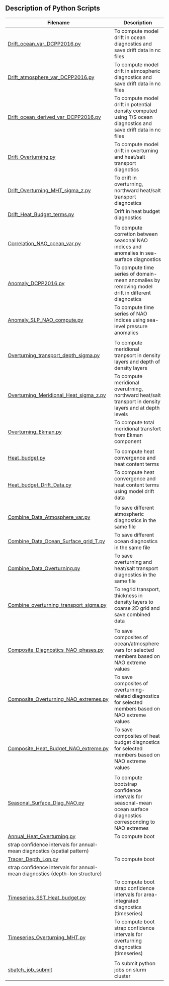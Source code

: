 ## Description of Python Scripts

| Filename | Description |
| --- | --- |
| [Drift_ocean_var_DCPP2016.py](./Drift_Calculation_Model/Drift_ocean_var_DCPP2016.py) | To compute model drift in ocean diagnostics and save drift data in nc files |
| [Drift_atmosphere_var_DCPP2016.py](./Drift_Calculation_Model/Drift_atmosphere_var_DCPP2016.py) | To compute model drift in atmospheric diagnostics and save drift data in nc files |
| [Drift_ocean_derived_var_DCPP2016.py](./Drift_Calculation_Model/Drift_ocean_derived_var_DCPP2016.py) | To compute model drift in potential density computed using T/S ocean diagnostics and save drift data in nc files |
| [Drift_Overturning.py](./Drift_Calculation_Model/Drift_Overturning.py) | To compute model drift in overturning and heat/salt transport diagnotics |
| [Drift_Overturning_MHT_sigma_z.py](./Drift_Calculation_Model/Drift_Overturning_MHT_sigma_z.py) | To drift in overturning, northward heat/salt transport diagnostics |
| [Drift_Heat_Budget_terms.py](./Drift_Calculation_Model/Drift_Heat_Budget_terms.py) | Drift in heat budget diagnostics |
| | |
| [Correlation_NAO_ocean_var.py](./Compute_Diagnostics/Correlation_NAO_ocean_var.py) | To compute corretion between seasonal NAO indices and anomalies in sea-surface diagnostics |
| [Anomaly_DCPP2016.py](./Compute_Diagnostics/Anomaly_DCPP2016.py) | To compute time series of domain-mean anomalies by removing model drift in different diagnostics | 
| [Anomaly_SLP_NAO_compute.py](./Compute_Diagnostics/Anomaly_SLP_NAO_compute.py) | To compute time series of NAO indices using sea-level pressure anomalies |
| | |
| [Overturning_transport_depth_sigma.py](./Compute_Diagnostics/Overturning_transport_depth_sigma.py) | To compute meridional tranpsort in density layers and depth of density layers |
| [Overturning_Meridional_Heat_sigma_z.py](./Compute_Diagnostics/Overturning_Meridional_Heat_sigma_z.py) | To compute meridional overutrning, northward heat/salt transport in density layers and at depth levels |
| [Overturning_Ekman.py](./Compute_Diagnostics/Overturning_Ekman.py) | To compute total meridional transfort from Ekman component |
| | | 
| [Heat_budget.py](./Compute_Diagnostics/Heat_budget.py) | To compute heat convergence and heat content terms |
| [Heat_budget_Drift_Data.py](./Compute_Diagnostics/Heat_budget_Drift_Data.py) | To compute heat convergence and heat content terms using model drift data |
| | |
| [Combine_Data_Atmosphere_var.py](./Combine_Files/Combine_Data_Atmosphere_var.py) | To save different atmospheric diagnostics in the same file |
| [Combine_Data_Ocean_Surface_grid_T.py](./Combine_Files/Combine_Data_Ocean_Surface_grid_T.py) | To save different ocean diagnostics in the same file |
| [Combine_Data_Overturning.py](./Combine_Files/Combine_Data_Overturning.py) | To save overturning and heat/salt transport diagnostics in the same file |
| [Combine_overturning_transport_sigma.py](./Combine_Files/Combine_overturning_transport_sigma.py) | To regrid transport, thickness in density layers to coarse 2D grid and save combined data |
| | |
| [Composite_Diagnostics_NAO_phases.py](./Compute_Diagnostics/Composite_Diagnostics_NAO_phases.py) | To save composites of ocean/atmosphere vars for selected members based on NAO extreme values |
| [Composite_Overturning_NAO_extremes.py](./Compute_Diagnostics/Composite_Overturning_NAO_extremes.py) | To save composites of overturning-related diagnostics for selected members based on NAO extreme values |
| [Composite_Heat_Budget_NAO_extreme.py](./Compute_Diagnostics/Composite_Heat_Budget_NAO_extreme.py) | To save composites of heat budget diagnostics for selected members based on NAO extreme values |
| | |
| [Seasonal_Surface_Diag_NAO.py](./Bootstrapping_significance_testing/Seasonal_Surface_Diag_NAO.py) | To compute bootstrap confidence intervals for seasonal-mean ocean surface diagnostics corresponding to NAO extremes |
| [Annual_Heat_Overturning.py](./Bootstrapping_significance_testing/Annual_Heat_Overturning.py) | To compute boot
strap confidence intervals for annual-mean diagnostics (spatial pattern) |
| [Tracer_Depth_Lon.py](./Bootstrapping_significance_testing/Tracer_Depth_Lon.py) | To compute boot
strap confidence intervals for annual-mean diagnostics (depth-lon structure) |
| [Timeseries_SST_Heat_budget.py](./Bootstrapping_significance_testing/Timeseries_SST_Heat_budget.py) | To compute boot strap confidence intervals for area-integrated diagnostics (timeseries) |
| [Timeseries_Overturning_MHT.py](./Bootstrapping_significance_testing/Timeseries_Overturning_MHT.py) | To compute boot strap confidence intervals for overturning diagnostics (timeseries) |
| | |
| [sbatch_job_submit](./sbatch_job_submit) | To submit python jobs on slurm cluster | 
